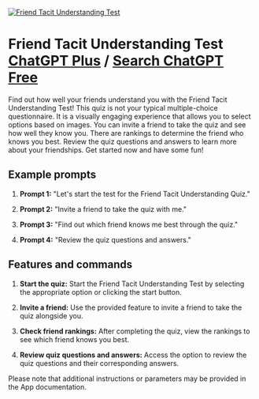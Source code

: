 
[![Friend Tacit Understanding Test](https://files.oaiusercontent.com/file-66Mk2HVNyFe85mtmKyeyEEBI?se=2123-10-19T08%3A17%3A42Z&sp=r&sv=2021-08-06&sr=b&rscc=max-age%3D31536000%2C%20immutable&rscd=attachment%3B%20filename%3D4219595a-49a2-40e7-baf9-16b68a486024.png&sig=s5FuxP9b/ZYPnuD3gcbfQrr64/%2BGSb4nJA3eKDhEKMs%3D)](https://chat.openai.com/g/g-bxJRzXmCI-friend-tacit-understanding-test)

# Friend Tacit Understanding Test [ChatGPT Plus](https://chat.openai.com/g/g-bxJRzXmCI-friend-tacit-understanding-test) / [Search ChatGPT Free](https://gptcall.net/index.html#/?search=Friend%20Tacit%20Understanding%20Test)

Find out how well your friends understand you with the Friend Tacit Understanding Test! This quiz is not your typical multiple-choice questionnaire. It is a visually engaging experience that allows you to select options based on images. You can invite a friend to take the quiz and see how well they know you. There are rankings to determine the friend who knows you best. Review the quiz questions and answers to learn more about your friendships. Get started now and have some fun!

## Example prompts

1. **Prompt 1:** "Let's start the test for the Friend Tacit Understanding Quiz."

2. **Prompt 2:** "Invite a friend to take the quiz with me."

3. **Prompt 3:** "Find out which friend knows me best through the quiz."

4. **Prompt 4:** "Review the quiz questions and answers."

## Features and commands

1. **Start the quiz:** Start the Friend Tacit Understanding Test by selecting the appropriate option or clicking the start button.

2. **Invite a friend:** Use the provided feature to invite a friend to take the quiz alongside you.

3. **Check friend rankings:** After completing the quiz, view the rankings to see which friend knows you best.

4. **Review quiz questions and answers:** Access the option to review the quiz questions and their corresponding answers.

Please note that additional instructions or parameters may be provided in the App documentation.


